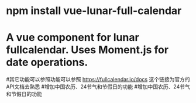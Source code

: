 # npm install vue-lunar-full-calendar
# A vue component for lunar fullcalendar. Uses Moment.js for date operations.
#其它功能可以参照功能可以参照 https://fullcalendar.io/docs 这个链接为官方的API文档去熟悉
#增加中国农历、24节气和节假日的功能
#增加中国农历、24节气和节假日的功能